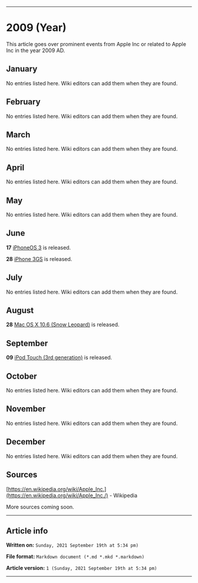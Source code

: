 
***

# 2009 (Year)

<!-- This article is about the year. For the 1984 Apple advertisement, go [here](https://github.com/seanpm2001/WacOS/wiki/1984(Advertisement)) for the Dystopian novel see [here](https://github.com/seanpm2001/WacOS/wiki/1984(Dystopia)/) !-->

This article goes over prominent events from Apple Inc or related to Apple Inc in the year 2009 AD.

## January

No entries listed here. Wiki editors can add them when they are found.

## February

No entries listed here. Wiki editors can add them when they are found.

## March

No entries listed here. Wiki editors can add them when they are found.

## April

No entries listed here. Wiki editors can add them when they are found.

## May

No entries listed here. Wiki editors can add them when they are found.

## June

**17** [iPhoneOS 3](https://github.com/seanpm2001/WacOS/wiki/iPhoneOS-3/) is released.

**28** [iPhone 3GS](https://github.com/seanpm2001/WacOS/wiki/iPhone-3GS/) is released.

## July

No entries listed here. Wiki editors can add them when they are found.

## August

**28** [Mac OS X 10.6 (Snow Leopard)](https://github.com/seanpm2001/WacOS/wiki/MacOS_X_10-6/) is released.

## September

**09** [iPod Touch (3rd generation)](https://github.com/seanpm2001/WacOS/wiki/iPod-Touch-(2nd-generation)/) is released.

## October

No entries listed here. Wiki editors can add them when they are found.

## November

No entries listed here. Wiki editors can add them when they are found.

## December

No entries listed here. Wiki editors can add them when they are found.

## Sources

[https://en.wikipedia.org/wiki/Apple_Inc.](https://en.wikipedia.org/wiki/Apple_Inc./) - Wikipedia

More sources coming soon.

***

## Article info

**Written on:** `Sunday, 2021 September 19th at 5:34 pm)`

**File format:** `Markdown document (*.md *.mkd *.markdown)`

**Article version:** `1 (Sunday, 2021 September 19th at 5:34 pm)`

***
